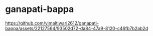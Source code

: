 # ganapati-bappa



https://github.com/vimaltiwari2612/ganapati-bappa/assets/22127564/93502d72-da84-47a9-8120-c46fb7b2ab2d



